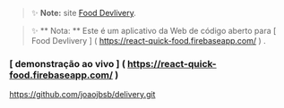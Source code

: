 > ✨ **Note:** site [Food Devlivery](https://react-quick-food.firebaseapp.com/).



> ✨ ** Nota: **  Este é um aplicativo da Web de código aberto para  [ Food Devlivery ] ( https://react-quick-food.firebaseapp.com/ ) .


### [ demonstração ao vivo ] ( https://react-quick-food.firebaseapp.com/ )
https://github.com/joaojbsb/delivery.git
